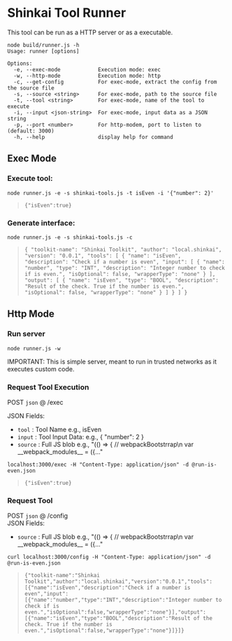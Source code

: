 # Shinkai Tool Runner

This tool can be run as a HTTP server or as a executable.

```
node build/runner.js -h
Usage: runner [options]

Options:
  -e, --exec-mode            Execution mode: exec
  -w, --http-mode            Execution mode: http
  -c, --get-config           For exec-mode, extract the config from the source file
  -s, --source <string>      For exec-mode, path to the source file
  -t, --tool <string>        For exec-mode, name of the tool to execute
  -i, --input <json-string>  For exec-mode, input data as a JSON string
  -p, --port <number>        For http-modem, port to listen to (default: 3000)
  -h, --help                 display help for command
```

## Exec Mode

### Execute tool:

`node runner.js -e -s shinkai-tools.js -t isEven -i '{"number": 2}'`
> `{"isEven":true}`

### Generate interface:
`node runner.js -e -s shinkai-tools.js -c`
> `{
  "toolkit-name": "Shinkai Toolkit",
  "author": "local.shinkai",
  "version": "0.0.1",
  "tools": [
    {
      "name": "isEven",
      "description": "Check if a number is even",
      "input": [
        {
          "name": "number",
          "type": "INT",
          "description": "Integer number to check if is even.",
          "isOptional": false,
          "wrapperType": "none"
        }
      ],
      "output": [
        {
          "name": "isEven",
          "type": "BOOL",
          "description": "Result of the check. True if the number is even.",
          "isOptional": false,
          "wrapperType": "none"
        }
      ]
    }
  ]
}`

## Http Mode

### Run server
`node runner.js -w`  

IMPORTANT: This is simple server, meant to run in trusted networks as it executes custom code.

### Request Tool Execution
POST `json` @ /exec   

JSON Fields:
* `tool` : Tool Name e.g., isEven
* `input` : Tool Input Data: e.g., { "number": 2 }
* `source` : Full JS blob e.g., "(() => { // webpackBootstrrap\n var \_\_webpack_modules__ = ({..."


`localhost:3000/exec -H "Content-Type: application/json" -d @run-is-even.json`
> `{"isEven":true}`

### Request Tool 
POST `json` @ /config  
JSON Fields:
* `source` : Full JS blob e.g., "(() => { // webpackBootstrrap\n var \_\_webpack_modules__ = ({..."

`curl localhost:3000/config -H "Content-Type: application/json" -d @run-is-even.json`
> `{"toolkit-name":"Shinkai Toolkit","author":"local.shinkai","version":"0.0.1","tools":[{"name":"isEven","description":"Check if a number is even","input":[{"name":"number","type":"INT","description":"Integer number to check if is even.","isOptional":false,"wrapperType":"none"}],"output":[{"name":"isEven","type":"BOOL","description":"Result of the check. True if the number is even.","isOptional":false,"wrapperType":"none"}]}]}`

